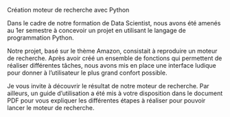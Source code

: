 Création moteur de recherche avec Python

Dans le cadre de notre formation de Data Scientist, nous avons été amenés au 1er semestre à concevoir un projet en utilisant le langage de programmation Python.

Notre projet, basé sur le thème Amazon, consistait à reproduire un moteur de recherche. Après avoir créé un ensemble de fonctions qui permettent de réaliser différentes tâches, nous avons mis en place une interface ludique pour donner à l’utilisateur le plus grand confort possible.

Je vous invite à découvrir le résultat de notre moteur de recherche. Par ailleurs, un guide d’utilisation a été mis à votre disposition dans le document PDF pour vous expliquer les différentes étapes à réaliser pour pouvoir lancer le moteur de recherche.
